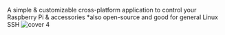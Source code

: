 A simple & customizable cross-platform application to control your Raspberry Pi & accessories
*also open-source and good for general Linux SSH
![cover 4](https://github.com/ThomasVuNguyen/ComfySSH_flutter/assets/70709101/efd63481-6fc1-4e52-be92-ca75479c90b4)
